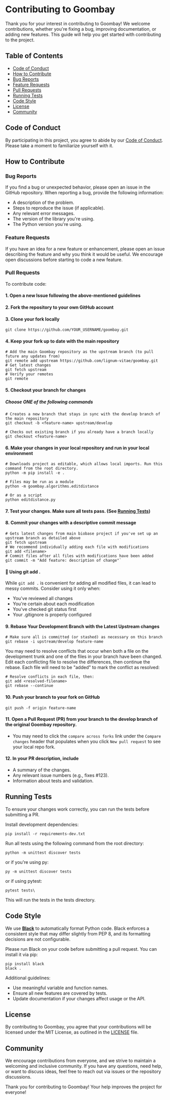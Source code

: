 # Contributing to Goombay

Thank you for your interest in contributing to Goombay! We welcome contributions,
whether you're fixing a bug, improving documentation, or adding new features.
This guide will help you get started with contributing to the project.

## Table of Contents

- [Code of Conduct](#code-of-conduct)
- [How to Contribute](#how-to-contribute)
- [Bug Reports](#bug-reports)
- [Feature Requests](#feature-requests)
- [Pull Requests](#pull-requests)
- [Running Tests](#running-tests)
- [Code Style](#code-style)
- [License](#license)
- [Community](#community)

## Code of Conduct

By participating in this project, you agree to abide by our
[Code of Conduct](https://github.com/lignum-vitae/goombay/blob/master/docs/CODE_OF_CONDUCT.md).
Please take a moment to familiarize yourself with it.

## How to Contribute

### Bug Reports

If you find a bug or unexpected behavior, please open an issue in the GitHub
repository. When reporting a bug, provide the following information:

- A description of the problem.
- Steps to reproduce the issue (if applicable).
- Any relevant error messages.
- The version of the library you're using.
- The Python version you're using.

### Feature Requests

If you have an idea for a new feature or enhancement, please open an issue
describing the feature and why you think it would be useful.
We encourage open discussions before starting to code a new feature.

### Pull Requests

To contribute code:

#### 1. Open a new Issue following the above-mentioned guidelines

#### 2. Fork the repository to your own GitHub account

#### 3. Clone your fork locally

```nginx
git clone https://github.com/YOUR_USERNAME/goombay.git
```

#### 4. Keep your fork up to date with the main repository

```nginx
# Add the main Goombay repository as the upstream branch (to pull future any updates from)
git remote add upstream https://github.com/lignum-vitae/goombay.git
# Get latest changes
git fetch upstream
# Verify your remotes
git remote
```

#### 5. Checkout your branch for changes

##### Choose ONE of the following commands

```nginx
# Creates a new branch that stays in sync with the develop branch of the main repository
git checkout -b <feature-name> upstream/develop

# Checks out existing branch if you already have a branch locally
git checkout <feature-name>
```

#### 6. Make your changes in your local repository and run in your local environment

```nginx
# Downloads project as editable, which allows local imports. Run this command from the root directory.
python -m pip install -e .

# Files may be run as a module
python -m goombay.algorithms.editdistance

# Or as a script
python editdistance.py
```

#### 7. Test your changes. Make sure all tests pass. (See [Running Tests](#running-tests))

#### 8. Commit your changes with a descriptive commit message

```nginx
# Gets latest changes from main biobase project if you've set up an upstream branch as detailed above
git fetch upstream
# We recommend individually adding each file with modifications
git add <filename>
# Commit files after all files with modifications have been added
git commit -m "Add feature: description of change"`
```

#### 🚨 Using git add .

While `git add .` is convenient for adding all modified files, it can lead
to messy commits. Consider using it only when:

- You've reviewed all changes
- You're certain about each modification
- You've checked git status first
- Your .gitignore is properly configured

#### 9. Rebase Your Development Branch with the Latest Upstream changes

```nginx
# Make sure all is committed (or stashed) as necessary on this branch
git rebase -i upstream/develop feature-name
```

You may need to resolve conflicts that occur when both a file on the development
trunk and one of the files in your branch have been changed.
Edit each conflicting file to resolve the differences, then continue the rebase.
Each file will need to be "added" to mark the conflict as resolved:

```nginx
# Resolve conflicts in each file, then:
git add <resolved-filename>
git rebase --continue
```

#### 10. Push your branch to your fork on GitHub

```nginx
git push -f origin feature-name
```

#### 11. Open a Pull Request (PR) from your branch to the develop branch of the original Goombay repository.

- You may need to click the `compare across forks` link under the
  `Compare changes` header that populates
  when you click `New pull request` to see your local repo fork.

#### 12. In your PR description, include

- A summary of the changes.
- Any relevant issue numbers (e.g., fixes #123).
- Information about tests and validation.

## Running Tests

To ensure your changes work correctly, you can run the tests before
submitting a PR.

Install development dependencies:

```nginx
pip install -r requirements-dev.txt
```
Run all tests using the following command from the root directory:

```nginx
python -m unittest discover tests
```

or if you're using py:

```nginx
py -m unittest discover tests
```

or if using pytest:

```nginx
pytest tests\
```

This will run the tests in the tests directory.

## Code Style

We use [**Black**](https://black.readthedocs.io/en/stable/) to automatically
format Python code. Black enforces a consistent style that may differ slightly
from PEP 8, and its formatting decisions are not configurable.

Please run Black on your code before submitting a pull request. You can install
it via pip:

```shell
pip install black
black .
```

Additional guidelines:

- Use meaningful variable and function names.
- Ensure all new features are covered by tests.
- Update documentation if your changes affect usage or the API.

## License

By contributing to Goombay, you agree that your contributions will be licensed
under the MIT License, as outlined in the
[LICENSE](https://github.com/lignum-vitae/goombay/blob/master/LICENSE) file.

## Community

We encourage contributions from everyone, and we strive to maintain a welcoming
and inclusive community. If you have any questions, need help,
or want to discuss ideas, feel free to reach out via issues or the repository discussions.

Thank you for contributing to Goombay! Your help improves the project for everyone!
